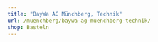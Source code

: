 ```yaml
---
title: "BayWa AG Münchberg, Technik"
url: /muenchberg/baywa-ag-muenchberg-technik/
shop: Basteln
---
```

